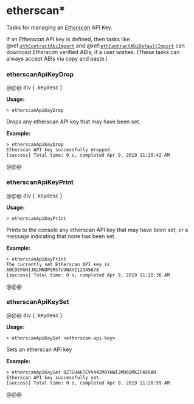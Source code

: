 # etherscan*

Tasks for managing an [_Etherscan_]() API Key.

If an _Etherscan_ API key is defined, then tasks like @ref:[`ethContractAbiImport`](./eth/contract/abi.md#ethcontractabiimport) and
@ref:[`ethContractAbiDefaultImport`](./eth/contract/abi.md#ethcontractabidefaultimport) can download _Etherscan_ verified ABIs, if a
user wishes. (These tasks can always accept ABIs via copy and paste.)

### etherscanApiKeyDrop

@@@ div { .keydesc }

**Usage:**
```
> etherscanApiKeyDrop
```

Drops any etherscan API key that may have been set.

**Example:**
```
> etherscanApiKeyDrop
Etherscan API key successfully dropped.
[success] Total time: 0 s, completed Apr 9, 2019 11:20:42 AM
```

@@@

### etherscanApiKeyPrint

@@@ div { .keydesc }

**Usage:**
```
> etherscanApiKeyPrint
```

Prints to the console any etherscan API key that may have been set, or a message indicating that none has been set.

**Example:**
```
> etherscanApiKeyPrint
The currently set Etherscan API key is ABCDEFGHIJKLMNOPQRSTUVWXYZ12345678
[success] Total time: 0 s, completed Apr 9, 2019 11:20:36 AM
```

@@@

### etherscanApiKeySet

@@@ div { .keydesc }

**Usage:**
```
> etherscanApiKeySet <etherscan-api-key>
```

Sets an etherscan API key

**Example:**
```
> etherscanApiKeySet QZ7GHAK7EVV442M9YHWI2MU6QMKZPA5RAR
Etherscan API key successfully set.
[success] Total time: 0 s, completed Apr 9, 2019 11:20:59 AM
```

@@@


